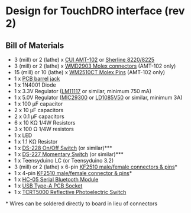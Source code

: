 # Design for TouchDRO interface (rev 2)

## Bill of Materials

- 3 (mill) or 2 (lathe) x [CUI AMT-102][3] or [Sherline 8220/8225][4]
- 3 (mill) or 2 (lathe) x [WMD2903 Molex connectors][12] (AMT-102 only)
- 15 (mill) or 10 (lathe) x [WM2510CT Molex Pins][14] (AMT-102 only)
- 1 x [PCB barrel jack][16]
- 1 x 1N4001 Diode
- 1 x 3.3V Regulator ([LM11117][5] or similar, minimum 750 mA)
- 1 x 5.0V Regulator  ([MIC29300][6] or [LD1085V50][7] or similar, minimum 3A)
- 1 x 100 µF capacitor
- 2 x 10 µF capacitors
- 2 x 0.1 µF capacitors
- 6 x 10 KΩ 1/4W Resistors
- 3 x 100 Ω 1/4W resistors
- 1 x LED
- 1 x 1.1 KΩ Resistor
- 1 x [DS-228 On/Off Switch][8] (or similar)***
- 1 x [DS-227 Momentary Switch][9] (or similar)***
- 1 x Teensyduino LC (or Teensyduino 3.2)
- 3 (mill) or 2 (lathe) x 6-pin [KF2510 male/female connectors & pins][1]*
- 1 x 4-pin [KF2510 male/female connector & pins][2]*
- 1 x [HC-05 Serial Bluetooth Module][10]
- 1 x [USB Type-A PCB Socket][11]
- 1 x [TCRT5000 Reflective Photoelectric Switch][15]

\* Wires can be soldered directly to board in lieu of connectors


[1]: http://www.ebay.com/itm/KF2510-2P-10P-2-54mm-Straight-Right-Angle-Connector-Header-Terminal-Housing-/271932487017?var=&hash=item3f50707569
[2]: http://www.ebay.com/itm/KF2510-2P-10P-2-54mm-Straight-Right-Angle-Connector-Header-Terminal-Housing-/271932487017?var=&hash=item3f50707569
[3]:http://www.digikey.com/product-detail/en/AMT102-V/102-1307-ND/827015
[4]:http://sherline.com/Wordpress/product/82208225-2-axis-lathe-dro-wo-electronics-box/
[5]:http://www.ebay.com/itm/3pcs-LM1117-Low-Dropout-Voltage-Regulator-3-3V-800mA-US-Seller-/321398259789?_trksid=p2141725.m3641.l6368
[6]:http://www.newark.com/micrel-semiconductor/mic29300-5-0wt/ldo-voltage-regulator-5v-3a-to/dp/27K8093
[7]:http://www.newark.com/stmicroelectronics/ld1085v50/ldo-voltage-regulator-5v-3a-to/dp/89K0606
[8]:http://www.ebay.com/itm/221501930696?_trksid=p2057872.m2749.l2649&ssPageName=STRK%3AMEBIDX%3AIT
[9]:http://www.ebay.com/itm/321251382843?_trksid=p2057872.m2749.l2649&ssPageName=STRK%3AMEBIDX%3AIT
[10]:http://www.ebay.com/itm/1pc-HC-05-6-Pin-Wireless-Bluetooth-RF-Transceiver-Module-Serial-For-Arduino-EA-/262082291601?hash=item3d05526791:g:liQAAOSwo0JWMxix
[11]:http://www.ebay.com/itm/10PCS-USB-Type-A-Female-PCB-Mount-Socket-Plug-Connector-Right-Angle-4-Pin-New-/251670207537?hash=item3a98b69c31:g:6f0AAOSw6EhUM7AZ
[12]: http://www.digikey.com/product-detail/en/0050579405/WM2903-ND/115035
[14]:http://www.digikey.com/product-detail/en/0016020086/WM2510CT-ND/467802
[15]: http://www.ebay.com/itm/10pcs-TCRT5000-Infrared-Reflective-Photoelectric-Switch-IR-Track-Barrier-Line-/331412239426?hash=item4d29b57442
[16]: http://www.ebay.com/itm/10x-Connector-5-5x2-5mm-Female-DC-Power-Supply-3-Pin-Barrel-Type-PCB-Panel-Mount-/111768191333
